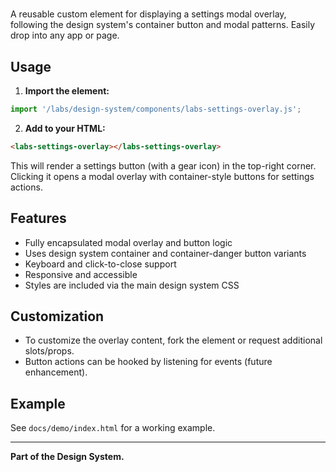 # <labs-settings-overlay>

A reusable custom element for displaying a settings modal overlay, following the design system's container button and modal patterns. Easily drop into any app or page.

## Usage

1. **Import the element:**

```js
import '/labs/design-system/components/labs-settings-overlay.js';
```

2. **Add to your HTML:**

```html
<labs-settings-overlay></labs-settings-overlay>
```

This will render a settings button (with a gear icon) in the top-right corner. Clicking it opens a modal overlay with container-style buttons for settings actions.

## Features
- Fully encapsulated modal overlay and button logic
- Uses design system container and container-danger button variants
- Keyboard and click-to-close support
- Responsive and accessible
- Styles are included via the main design system CSS

## Customization
- To customize the overlay content, fork the element or request additional slots/props.
- Button actions can be hooked by listening for events (future enhancement).

## Example
See `docs/demo/index.html` for a working example.

---

**Part of the Design System.**
